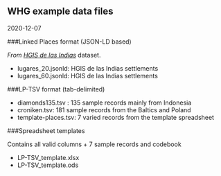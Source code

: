 ## WHG example data files
2020-12-07

###Linked Places format (JSON-LD based)
	
*_From [HGIS de las Indias](https://www.hgis-indias.net/)_* dataset.

- lugares_20.jsonld: HGIS de las Indias settlements
- lugares_60.jsonld: HGIS de las Indias settlements

###LP-TSV format (tab-delimited)

- diamonds135.tsv : 135 sample records mainly from Indonesia
- croniken.tsv: 181 sample records from the Baltics and Poland
- template-places.tsv: 7 varied records from the template spreadsheet

###Spreadsheet templates

Contains all valid columns + 7 sample records and codebook

- LP-TSV_template.xlsx
- LP-TSV_template.ods
	

